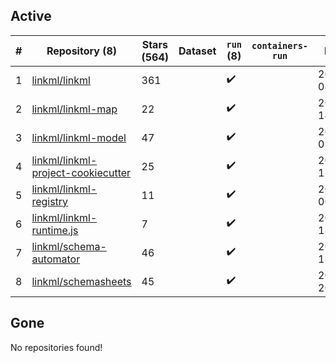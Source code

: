 ## Active
| # | Repository (8) | Stars (564) | Dataset | `run` (8) | `containers-run` | Last Modified |
| --- | --- | --- | --- | --- | --- | --- |
| 1 | [linkml/linkml](https://github.com/linkml/linkml) | 361 |  | :heavy_check_mark: |  | 2025-04-08 04:14:56+00:00 |
| 2 | [linkml/linkml-map](https://github.com/linkml/linkml-map) | 22 |  | :heavy_check_mark: |  | 2025-04-06 14:26:16+00:00 |
| 3 | [linkml/linkml-model](https://github.com/linkml/linkml-model) | 47 |  | :heavy_check_mark: |  | 2025-02-13 02:44:37+00:00 |
| 4 | [linkml/linkml-project-cookiecutter](https://github.com/linkml/linkml-project-cookiecutter) | 25 |  | :heavy_check_mark: |  | 2025-02-13 13:26:22+00:00 |
| 5 | [linkml/linkml-registry](https://github.com/linkml/linkml-registry) | 11 |  | :heavy_check_mark: |  | 2024-02-27 00:23:18+00:00 |
| 6 | [linkml/linkml-runtime.js](https://github.com/linkml/linkml-runtime.js) | 7 |  | :heavy_check_mark: |  | 2023-06-12 18:56:08+00:00 |
| 7 | [linkml/schema-automator](https://github.com/linkml/schema-automator) | 46 |  | :heavy_check_mark: |  | 2025-03-13 18:01:27+00:00 |
| 8 | [linkml/schemasheets](https://github.com/linkml/schemasheets) | 45 |  | :heavy_check_mark: |  | 2024-09-05 20:24:53+00:00 |

## Gone
No repositories found!
